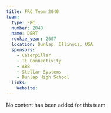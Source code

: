 ```yaml
---
title: FRC Team 2040
team:
  type: FRC
  number: 2040
  name: DERT
  rookie_year: 2007
  location: Dunlap, Illinois, USA
  sponsors:
    - Caterpillar
    - TE Connectivity
    - ABB
    - Stellar Systems
    - Dunlap High School
  links:
    Website: 
---
```

No content has been added for this team